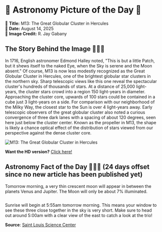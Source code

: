 # 🌌 Astronomy Picture of the Day 🌌
🔭 **Title:** M13: The Great Globular Cluster in Hercules  
📅 **Date:** August 14, 2025  
📸 **Image Credit:** R. Jay Gabany  

## The Story Behind the Image 🧑‍🚀🔭
In 1716, English astronomer Edmond Halley noted, "This is but a little Patch, but it shews itself to the naked Eye, when the Sky is serene and the Moon absent." Of course, M13 is now less modestly recognized as the Great Globular Cluster in Hercules, one of the brightest globular star clusters in the northern sky. Sharp telescopic views like this one reveal the spectacular cluster's hundreds of thousands of stars. At a distance of 25,000 light-years, the cluster stars crowd into a region 150 light-years in diameter. Approaching the cluster core, upwards of 100 stars could be contained in a cube just 3 light-years on a side. For comparison with our neighborhood of the Milky Way, the closest star to the Sun is over 4 light-years away. Early telescopic observers of the great globular cluster also noted a curious convergence of three dark lanes with a spacing of about 120 degrees, seen here just below the cluster center.  Known as the propeller in M13, the shape is likely a chance optical effect of the distribution of stars viewed from our perspective against the dense cluster core.

![M13: The Great Globular Cluster in Hercules](https://apod.nasa.gov/apod/image/2508/lrg_ngc6205_1024.jpg)

**Want the HD version?** [Click here!](https://apod.nasa.gov/apod/image/2508/lrg_ngc6205.jpg)

## Astronomy Fact of the Day 👩‍🚀🚀 (24 days offset since no new article has been published yet)
<p>Tomorrow morning, a very thin crescent moon will appear in between the planets Venus and Jupiter. The Moon will only be about 7% illuminated.</p>
<p><img src="https://www.slsc.org/wp-content/uploads/2025/07/jul-21.jpg" alt=""/></p>
<p>Sunrise will begin at 5:55am tomorrow morning. This means your window to see these three close together in the sky is very short. Make sure to head out around 5:00am with a clear view of the east to catch a look at the trio!</p>

**Source**: [Saint Louis Science Center](https://www.slsc.org/astronomy-fact-of-the-day-july-21-2025/)
